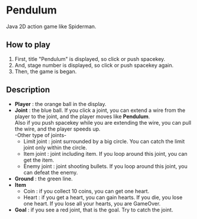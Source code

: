 # Pendulum
Java 2D action game like Spiderman.  
## How to play
1. First, title "Pendulum" is displayed, so click or push spacekey.
2. And, stage number is displayed, so click or push spacekey again.
3. Then, the game is began. 
## Description
* **Player** : the orange ball in the display.
* **Joint** : the blue ball. If you click a joint, you can extend a wire from the player to the joint,
and the player moves like **Pendulum**.  
Also if you push spacekey while you are extending the wire, you can pull the wire,
and the player speeds up.  
    -Other type of joints-  
  * Limit joint : joint surrounded by a big circle. You can catch the limit joint only within the circle.
  * Item joint : joint including item. If you loop around this joint, you can get the item.
  * Enemy joint : joint shooting bullets. If you loop around this joint, you can defeat the enemy.
* **Ground** : the green line.
* **Item**
  * Coin : if you collect 10 coins, you can get one heart.
  * Heart : if you get a heart, you can gain hearts. 
  If you die, you lose one heart. If you lose all your hearts, you are GameOver.
* **Goal** : if you see a red joint, that is the goal. Try to catch the joint.
